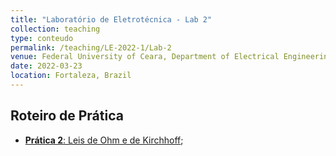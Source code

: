 ```yaml
---
title: "Laboratório de Eletrotécnica - Lab 2"
collection: teaching
type: conteudo
permalink: /teaching/LE-2022-1/Lab-2
venue: Federal University of Ceara, Department of Electrical Engineering
date: 2022-03-23
location: Fortaleza, Brazil
---
```


## Roteiro de Prática
- [**Prática 2**: Leis de Ohm e de Kirchhoff](https://drive.google.com/file/d/13HtA0fAzXYsF2k4yE0dk8o6Dkys74lgO/view?usp=sharing);